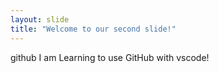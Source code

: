 ```yaml
---
layout: slide
title: "Welcome to our second slide!"
---
```

github
I am Learning to use GitHub with vscode!               
